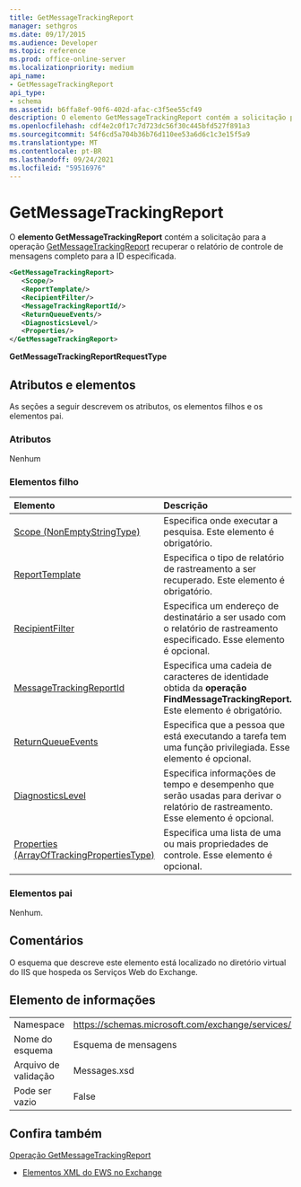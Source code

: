 ```yaml
---
title: GetMessageTrackingReport
manager: sethgros
ms.date: 09/17/2015
ms.audience: Developer
ms.topic: reference
ms.prod: office-online-server
ms.localizationpriority: medium
api_name:
- GetMessageTrackingReport
api_type:
- schema
ms.assetid: b6ffa8ef-90f6-402d-afac-c3f5ee55cf49
description: O elemento GetMessageTrackingReport contém a solicitação para a operação GetMessageTrackingReport recuperar o relatório de controle de mensagens completo para a ID especificada.
ms.openlocfilehash: cdf4e2c0f17c7d723dc56f30c445bfd527f891a3
ms.sourcegitcommit: 54f6cd5a704b36b76d110ee53a6d6c1c3e15f5a9
ms.translationtype: MT
ms.contentlocale: pt-BR
ms.lasthandoff: 09/24/2021
ms.locfileid: "59516976"
---
```

# <a name="getmessagetrackingreport"></a>GetMessageTrackingReport

O **elemento GetMessageTrackingReport** contém a solicitação para a operação [GetMessageTrackingReport](getmessagetrackingreport-operation.md) recuperar o relatório de controle de mensagens completo para a ID especificada. 
  
```XML
<GetMessageTrackingReport>
   <Scope/>
   <ReportTemplate/>
   <RecipientFilter/>
   <MessageTrackingReportId/>
   <ReturnQueueEvents/>
   <DiagnosticsLevel/>
   <Properties/>
</GetMessageTrackingReport>
```

 **GetMessageTrackingReportRequestType**
## <a name="attributes-and-elements"></a>Atributos e elementos

As seções a seguir descrevem os atributos, os elementos filhos e os elementos pai.
  
### <a name="attributes"></a>Atributos

Nenhum
  
### <a name="child-elements"></a>Elementos filho

|**Elemento**|**Descrição**|
|:-----|:-----|
|[Scope (NonEmptyStringType)](scope-nonemptystringtype.md) <br/> |Especifica onde executar a pesquisa. Este elemento é obrigatório.  <br/> |
|[ReportTemplate](reporttemplate.md) <br/> |Especifica o tipo de relatório de rastreamento a ser recuperado. Este elemento é obrigatório.  <br/> |
|[RecipientFilter](recipientfilter.md) <br/> |Especifica um endereço de destinatário a ser usado com o relatório de rastreamento especificado. Esse elemento é opcional.  <br/> |
|[MessageTrackingReportId](messagetrackingreportid.md) <br/> |Especifica uma cadeia de caracteres de identidade obtida da **operação FindMessageTrackingReport.** Este elemento é obrigatório.  <br/> |
|[ReturnQueueEvents](returnqueueevents.md) <br/> |Especifica que a pessoa que está executando a tarefa tem uma função privilegiada. Esse elemento é opcional.  <br/> |
|[DiagnosticsLevel](diagnosticslevel.md) <br/> |Especifica informações de tempo e desempenho que serão usadas para derivar o relatório de rastreamento. Esse elemento é opcional.  <br/> |
|[Properties (ArrayOfTrackingPropertiesType)](properties-arrayoftrackingpropertiestype.md) <br/> |Especifica uma lista de uma ou mais propriedades de controle. Esse elemento é opcional.  <br/> |
   
### <a name="parent-elements"></a>Elementos pai

Nenhum.
  
## <a name="remarks"></a>Comentários

O esquema que descreve este elemento está localizado no diretório virtual do IIS que hospeda os Serviços Web do Exchange.
  
## <a name="element-information"></a>Elemento de informações

|||
|:-----|:-----|
|Namespace  <br/> |https://schemas.microsoft.com/exchange/services/2006/messages  <br/> |
|Nome do esquema  <br/> |Esquema de mensagens  <br/> |
|Arquivo de validação  <br/> |Messages.xsd  <br/> |
|Pode ser vazio  <br/> |False  <br/> |
   
## <a name="see-also"></a>Confira também



[Operação GetMessageTrackingReport](getmessagetrackingreport-operation.md)


- [Elementos XML do EWS no Exchange](ews-xml-elements-in-exchange.md)

